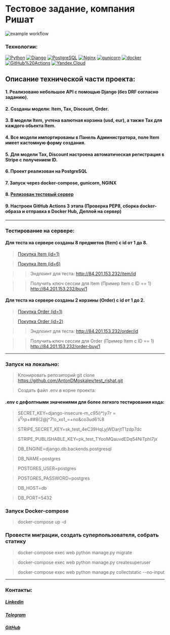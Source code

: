 # Тестовое задание, компания Ришат

![example workflow](https://github.com/AntonDMoskalev/test_rishat/actions/workflows/main.yml/badge.svg)

### Технологии:

[![Python](https://img.shields.io/badge/-Python-464646?style=flat-square&logo=Python)](https://www.python.org/) [![Django](https://img.shields.io/badge/-Django-464646?style=flat-square&logo=Django)](https://www.djangoproject.com/) [![PostgreSQL](https://img.shields.io/badge/-PostgreSQL-464646?style=flat-square&logo=PostgreSQL)](https://www.postgresql.org/) [![Nginx](https://img.shields.io/badge/-NGINX-464646?style=flat-square&logo=NGINX)](https://nginx.org/ru/) [![gunicorn](https://img.shields.io/badge/-gunicorn-464646?style=flat-square&logo=gunicorn)](https://gunicorn.org/) [![docker](https://img.shields.io/badge/-Docker-464646?style=flat-square&logo=docker)](https://www.docker.com/) [![GitHub%20Actions](https://img.shields.io/badge/-GitHub%20Actions-464646?style=flat-square&logo=GitHub%20actions)](https://github.com/features/actions) [![Yandex.Cloud](https://img.shields.io/badge/-Yandex.Cloud-464646?style=flat-square&logo=Yandex.Cloud)](https://cloud.yandex.ru/)


## Описание технической части проекта:

#### 1. Реализовано небольшое API с помощью Django (без DRF согласно заданию).

#### 2. Созданы модели: Item, Tax, Discount, Order.

#### 3. В модели Item, учтена валютная корзина (usd, eur), а также Tax для каждого обьекта Item.

#### 4. Все модели импортированы в Панель Администратора, поле Item имеет кастомную форму создания.

#### 5. Для модели Tax, Discount настроена автоматическая регистрация в Stripe с получением ID.

#### 6. Проект реализован на PostgreSQL

#### 7. Запуск через docker-compose, gunicorn, NGINX

#### 8. [Релизован тестовый сервер](http://84.201.153.232/order/2)

#### 9. Настроен GitHub Actions 3 этапа (Проверка PEP8, cборка docker-образа и отправка в Docker Hub, Деплой на сервер)

_______________________________________________________________________________________________________________________________________________________________________

### Тестирование на сервере:

#### Для теста на сервере созданы 8 предметов (Item) с id от 1 до 8.

> [Покупка Item (id=1)](http://84.201.153.232/item/1)

> [Покупка Item (id=6)](http://84.201.153.232/item/6)

>>Эндпоинт для теста: http://84.201.153.232/item/id

>>Получить ключ сессии для Item (Пример Item с ID == 1) http://84.201.153.232/buy/1

#### Для теста на сервере созданы 2 корзины (Order) с id от 1 до 2.

> [Покупка Order (id=1)](http://84.201.153.232/order/1)

> [Покупка Order (id=2)](http://84.201.153.232/order/2)

>>Эндпоинт для теста: http://84.201.153.232/order/id

>>Получить ключ сессии для Order (Пример Item с ID == 1) http://84.201.153.232/order-buy/1

______________________________________________________________________________________________________________________________________________________________________

### Запуск на локально:

> Клонировать репозиторий git clone https://github.com/AntonDMoskalev/test_rishat.git

> Создать файл .env в корне проекта:

#### .env c дефолтными значениями для более легкого тестирования кода:

> SECRET_KEY=django-insecure-m_$c95i)*)y7r=s^0rp$+##8(2@j^7!o_xo1_=+no&co3ud6%8

> STRIPE_SECRET_KEY=sk_test_4eC39HqLyjWDarjtT1zdp7dc

> STRIPE_PUBLISHABLE_KEY=pk_test_TYooMQauvdEDq54NiTphI7jx

> DB_ENGINE=django.db.backends.postgresql

> DB_NAME=postgres

> POSTGRES_USER=postgres

> POSTGRES_PASSWORD=postgres

> DB_HOST=db

> DB_PORT=5432

### Запуск Docker-compose

> docker-compose up -d

### Провести миграции, создать суперпользователя, собрать статику

> docker-compose exec web python manage.py migrate

> docker-compose exec web python manage.py createsuperuser


> docker-compose exec web python manage.py collectstatic --no-input

---
### Контакты:
##### [Linkedin](https://www.linkedin.com/in/anton-dev-py/)
##### [Telegram](https://t.me/MoskalevAD)
##### [GitHub](https://github.com/AntonDMoskalev)
